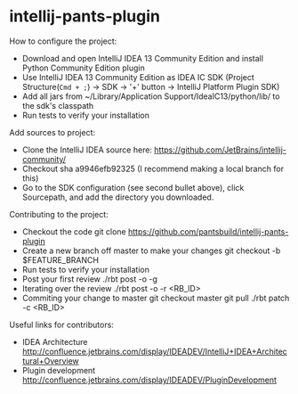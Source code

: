 intellij-pants-plugin
==============

How to configure the project:
* Download and open IntelliJ IDEA 13 Community Edition and install Python Community Edition plugin
* Use IntelliJ IDEA 13 Community Edition as IDEA IC SDK (Project Structure(```Cmd + ;```) -> SDK -> '+' button -> IntelliJ Platform Plugin SDK)
* Add all jars from ~/Library/Application Support/IdeaIC13/python/lib/ to the sdk's classpath
* Run tests to verify your installation

Add sources to project:
* Clone the IntelliJ IDEA source here: https://github.com/JetBrains/intellij-community/
* Checkout sha a9946efb92325 (I recommend making a local branch for this)
* Go to the SDK configuration (see second bullet above), click Sourcepath, and add the directory you downloaded.

Contributing to the project:
* Checkout the code
   git clone https://github.com/pantsbuild/intellij-pants-plugin
* Create a new branch off master to make your changes
   git checkout -b $FEATURE_BRANCH
* Run tests to verify your installation
* Post your first review
   ./rbt post -o -g
* Iterating over the review
   ./rbt post -o -r <RB_ID>
* Commiting your change to master
   git checkout master
   git pull
   ./rbt patch -c <RB_ID>
   
Useful links for contributors:
* IDEA Architecture http://confluence.jetbrains.com/display/IDEADEV/IntelliJ+IDEA+Architectural+Overview
* Plugin development http://confluence.jetbrains.com/display/IDEADEV/PluginDevelopment
